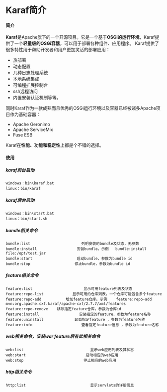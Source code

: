 Karaf简介
=========
#### 简介
**Karaf**是Apache旗下的一个开源项目。它是一个基于**OSGi的运行环境**，Karaf提供了一个**轻量级的OSGi容器**，可以用于部署各种组件、应用程序。
Karaf提供了很多特性用于帮助开发者和用户更加灵活的部署应用：
- 热部署
- 动态配置
- 几种日志处理系统
- 本地系统集成
- 可编程扩展控制台
- ssh远程访问
- 内置安装认证机制等等。

同时Karaf作为一款成熟而且优秀的OSGi运行环境以及容器已经被诸多Apache项目作为基础容器：
- Apache Geronimo
- Apache ServiceMix
- Fuse ESB

Karaf在**性能、功能和稳定性**上都是个不错的选择。

#### 使用
##### karaf前台启动

    windows：bin\karaf.bat
    linux：bin/karaf

##### karaf后台启动

    windows：bin\start.bat
    linux：bin/start.sh

##### bundle相关命令

    bundle:list                       列明安装的bundle及状态，无参数
    bundle:install                  安装bundle。示例   bundle:install file:/opt/test.jar 
    bundle:start                    启动bundle，参数为bundle id
    bundle:stop                    停止bundle，参数为bundle id

##### feature相关命令

    feature:list                       显示可用feature列表及状态
    feature:repo-list             显示可用的仓库列表，一个仓库可能包含多个feature
    feature:repo-add           增加feature仓库。示例    feature:repo-add mvn:org.apache.cxf.karaf/apache-cxf/2.7.7/xml/features
    feature:repo-remove    移除指定feature仓库，参数为仓库id
    feature:install                  安装指定的feature，参数为feature名称
    feature:uninstall              卸载指定feature ，参数为feature名称   
    feature:info                      查看指定feature信息 ，参数为feature名称   


##### web相关命令，安装war feature后有此相关命令

    web:list                              显示web应用列表及其状态
    web:start                           启动相应的web应用
    web:stop                           停止相应的web应用

##### http相关命令   

    http:list                             显示servlets的详细信息